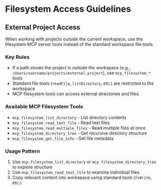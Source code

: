 # Filesystem Access Guidelines

## External Project Access

When working with projects outside the current workspace, use the filesystem MCP server tools instead of the standard workspace file tools.

### Key Rules

- If a path shows the project is outside the workspace (e.g., `/Users/username/projects/external-project`), use `mcp_filesystem_*` tools
- Standard file tools (`readFile`, `listDirectory`, etc.) are restricted to the workspace
- MCP filesystem tools can access external directories and files

### Available MCP Filesystem Tools

- `mcp_filesystem_list_directory` - List directory contents
- `mcp_filesystem_read_text_file` - Read text files
- `mcp_filesystem_read_multiple_files` - Read multiple files at once
- `mcp_filesystem_directory_tree` - Get recursive directory structure
- `mcp_filesystem_get_file_info` - Get file metadata

### Usage Pattern

1. Use `mcp_filesystem_list_directory` or `mcp_filesystem_directory_tree` to explore structure
2. Use `mcp_filesystem_read_text_file` to examine individual files
3. Copy relevant content into workspace using standard tools (`fsWrite`, etc.)